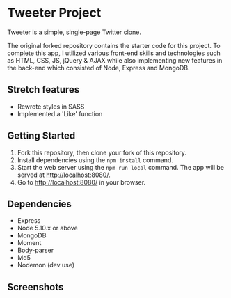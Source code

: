 # Tweeter Project

Tweeter is a simple, single-page Twitter clone.

The original forked repository contains the starter code for this project. To complete this app, I utilized various front-end skills and technologies such as HTML, CSS, JS, jQuery & AJAX while also implementing new features in the back-end which consisted of Node, Express and MongoDB.

## Stretch features
- Rewrote styles in SASS
- Implemented a 'Like' function

## Getting Started

1. Fork this repository, then clone your fork of this repository.
2. Install dependencies using the `npm install` command.
3. Start the web server using the `npm run local` command. The app will be served at <http://localhost:8080/>.
4. Go to <http://localhost:8080/> in your browser.

## Dependencies

- Express
- Node 5.10.x or above
- MongoDB
- Moment
- Body-parser
- Md5
- Nodemon (dev use)

## Screenshots
